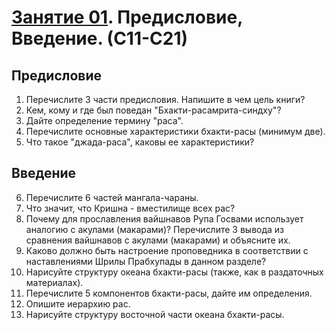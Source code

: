 # [Занятие 01](lessons/1.md). Предисловие, Введение. (С11-С21)

## Предисловие

1. Перечислите 3 части предисловия. Напишите в чем цель книги?
2. Кем, кому и где был поведан "Бхакти-расамрита-синдху"?
3. Дайте определение термину "раса".
4. Перечислите основные характеристики бхакти-расы (минимум две).
5. Что такое "джада-раса", каковы ее характеристики?

## Введение

6. Перечислите 6 частей мангала-чараны.
7. Что значит, что Кришна - вместилище всех рас?
8. Почему для прославления вайшнавов Рупа Госвами использует аналогию с акулами (макарами)? Перечислите 3 вывода из сравнения вайшнавов с акулами (макарами) и объясните их.
9. Каково должно быть настроение проповедника в соответствии с наставлениями Шрилы Прабхупады в данном разделе?
10. Нарисуйте структуру океана бхакти-расы (также, как в раздаточных материалах).
11. Перечислите 5 компонентов бхакти-расы, дайте им определения.
12. Опишите иерархию рас.
13. Нарисуйте структуру восточной части океана бхакти-расы.
